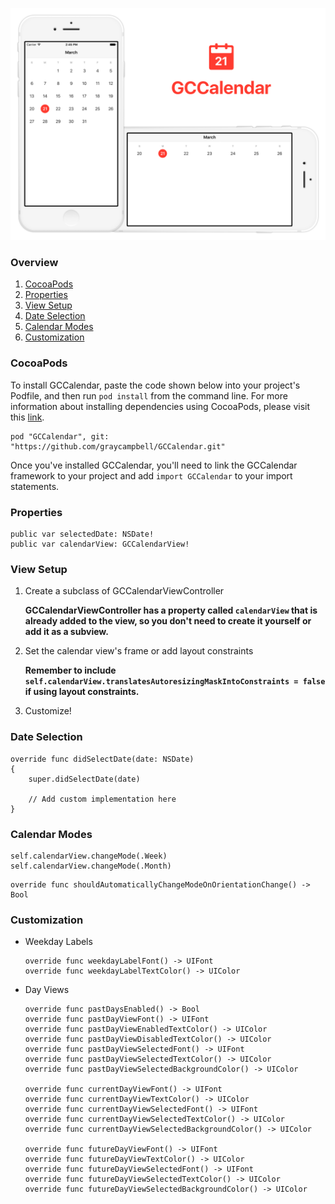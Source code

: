 ![banner](Screenshots/Banner.png)

### Overview

1. [CocoaPods](https://github.com/graycampbell/GCCalendar#cocoapods)
2. [Properties](https://github.com/graycampbell/GCCalendar#properties)
3. [View Setup](https://github.com/graycampbell/GCCalendar#view-setup)
4. [Date Selection](https://github.com/graycampbell/GCCalendar#date-selection)
5. [Calendar Modes](https://github.com/graycampbell/GCCalendar#calendar-modes)
6. [Customization](https://github.com/graycampbell/GCCalendar#customization)

### CocoaPods

To install GCCalendar, paste the code shown below into your project's Podfile, and then run `pod install` from the command line. For more information about installing dependencies using CocoaPods, please visit this [link](https://cocoapods.org/#get_started).

```
pod "GCCalendar", git: "https://github.com/graycampbell/GCCalendar.git"
```

Once you've installed GCCalendar, you'll need to link the GCCalendar framework to your project and add `import GCCalendar` to your import statements.

### Properties

```
public var selectedDate: NSDate!
public var calendarView: GCCalendarView!
```

### View Setup

1. Create a subclass of GCCalendarViewController

   **GCCalendarViewController has a property called `calendarView` that is already added to the view, so you don't need to create it yourself or add it as a subview.**

2. Set the calendar view's frame or add layout constraints

   **Remember to include `self.calendarView.translatesAutoresizingMaskIntoConstraints = false` if using layout constraints.**

3. Customize!

### Date Selection

```
override func didSelectDate(date: NSDate)
{
    super.didSelectDate(date)

    // Add custom implementation here
}
```

### Calendar Modes

```
self.calendarView.changeMode(.Week)
self.calendarView.changeMode(.Month)
```

```
override func shouldAutomaticallyChangeModeOnOrientationChange() -> Bool
```

### Customization

- Weekday Labels

  ```
  override func weekdayLabelFont() -> UIFont
  override func weekdayLabelTextColor() -> UIColor
  ```

- Day Views

  ```
  override func pastDaysEnabled() -> Bool
  override func pastDayViewFont() -> UIFont
  override func pastDayViewEnabledTextColor() -> UIColor
  override func pastDayViewDisabledTextColor() -> UIColor
  override func pastDayViewSelectedFont() -> UIFont
  override func pastDayViewSelectedTextColor() -> UIColor
  override func pastDayViewSelectedBackgroundColor() -> UIColor

  override func currentDayViewFont() -> UIFont
  override func currentDayViewTextColor() -> UIColor
  override func currentDayViewSelectedFont() -> UIFont
  override func currentDayViewSelectedTextColor() -> UIColor
  override func currentDayViewSelectedBackgroundColor() -> UIColor

  override func futureDayViewFont() -> UIFont
  override func futureDayViewTextColor() -> UIColor
  override func futureDayViewSelectedFont() -> UIFont
  override func futureDayViewSelectedTextColor() -> UIColor
  override func futureDayViewSelectedBackgroundColor() -> UIColor
  ```
